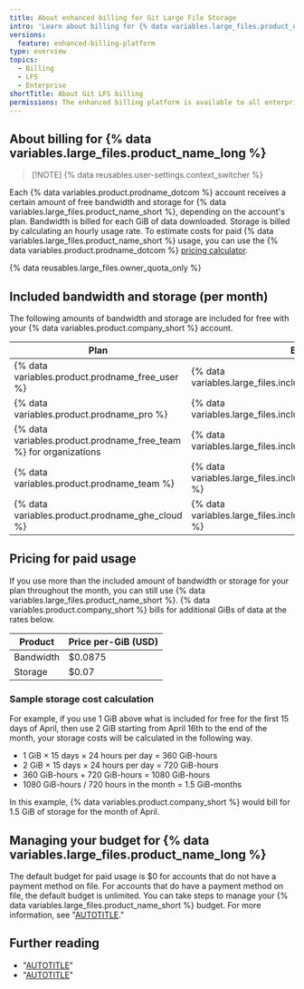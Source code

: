 ```yaml
---
title: About enhanced billing for Git Large File Storage
intro: 'Learn about billing for {% data variables.large_files.product_name_long %}.'
versions:
  feature: enhanced-billing-platform
type: overview
topics:
  - Billing
  - LFS
  - Enterprise
shortTitle: About Git LFS billing
permissions: The enhanced billing platform is available to all enterprise accounts, and organizations owned by enterprise accounts, created after June 2, 2024. Enterprises that participated in the beta program also have access to the enhanced billing platform.
---
```


## About billing for {% data variables.large_files.product_name_long %}

> [!NOTE] {% data reusables.user-settings.context_switcher %}

Each {% data variables.product.prodname_dotcom %} account receives a certain amount of free bandwidth and storage for {% data variables.large_files.product_name_short %}, depending on the account's plan.
Bandwidth is billed for each GiB of data downloaded. Storage is billed by calculating an hourly usage rate. To estimate costs for paid {% data variables.large_files.product_name_short %} usage, you can use the {% data variables.product.prodname_dotcom %} [pricing calculator](https://github.com/pricing/calculator?feature=lfs).

{% data reusables.large_files.owner_quota_only %}

## Included bandwidth and storage (per month)

The following amounts of bandwidth and storage are included for free with your {% data variables.product.company_short %} account.

|Plan | Bandwidth | Storage |
|------- | ------- | ---------|
| {% data variables.product.prodname_free_user %} | {% data variables.large_files.included_bandwidth_free_pro %} | {% data variables.large_files.included_storage_free_pro %} |
| {% data variables.product.prodname_pro %} | {% data variables.large_files.included_bandwidth_free_pro %} | {% data variables.large_files.included_storage_free_pro %} |
| {% data variables.product.prodname_free_team %} for organizations | {% data variables.large_files.included_bandwidth_free_pro %} | {% data variables.large_files.included_storage_free_pro %} |
| {% data variables.product.prodname_team %} | {% data variables.large_files.included_bandwidth_team_enterprise %} | {% data variables.large_files.included_storage_team_enterprise %} |
| {% data variables.product.prodname_ghe_cloud %} | {% data variables.large_files.included_bandwidth_team_enterprise %} | {% data variables.large_files.included_storage_team_enterprise %} |

## Pricing for paid usage

If you use more than the included amount of bandwidth or storage for your plan throughout the month, you can still use {% data variables.large_files.product_name_short %}. {% data variables.product.company_short %} bills for additional GiBs of data at the rates below.

| Product   | Price per-GiB (USD) |
| --------- | ------------------- |
| Bandwidth | $0.0875 |
| Storage   | $0.07   |

### Sample storage cost calculation

For example, if you use 1 GiB above what is included for free for the first 15 days of April, then use 2 GiB starting from April 16th to the end of the month, your storage costs will be calculated in the following way.

* 1 GiB × 15 days × 24 hours per day = 360 GiB-hours
* 2 GiB × 15 days × 24 hours per day = 720 GiB-hours
* 360 GiB-hours + 720 GiB-hours = 1080 GiB-hours
* 1080 GiB-hours / 720 hours in the month = 1.5 GiB-months

In this example, {% data variables.product.company_short %} would bill for 1.5 GiB of storage for the month of April.

## Managing your budget for {% data variables.large_files.product_name_long %}

The default budget for paid usage is $0 for accounts that do not have a payment method on file. For accounts that do have a payment method on file, the default budget is unlimited. You can take steps to manage your {% data variables.large_files.product_name_short %} budget. For more information, see "[AUTOTITLE](/billing/using-the-enhanced-billing-platform-for-enterprises/preventing-overspending)."

## Further reading

* "[AUTOTITLE](/repositories/working-with-files/managing-large-files/about-git-large-file-storage)"
* "[AUTOTITLE](/repositories/working-with-files/managing-large-files/installing-git-large-file-storage)"
